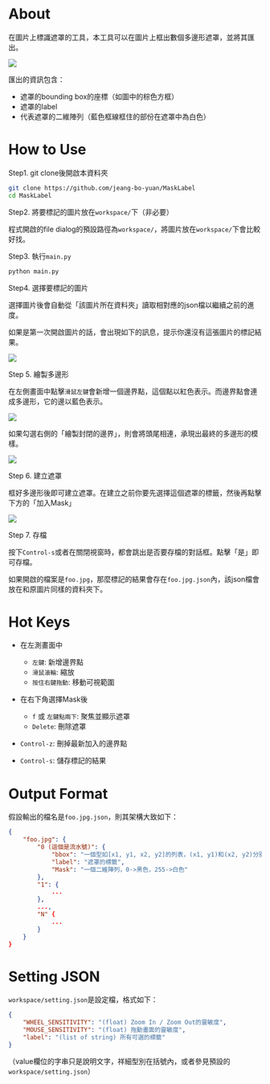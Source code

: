 # About

在圖片上標識遮罩的工具，本工具可以在圖片上框出數個多邊形遮罩，並將其匯出。

![](doc/demo.png)

匯出的資訊包含：
- 遮罩的bounding box的座標（如圖中的棕色方框）
- 遮罩的label
- 代表遮罩的二維陣列（藍色框線框住的部份在遮罩中為白色）

# How to Use

Step1. git clone後開啟本資料夾

```sh
git clone https://github.com/jeang-bo-yuan/MaskLabel
cd MaskLabel
```

Step2. 將要標記的圖片放在`workspace/`下（非必要）

程式開啟的file dialog的預設路徑為`workspace/`，將圖片放在`workspace/`下會比較好找。

Step3. 執行`main.py`

```sh
python main.py
```

Step4. 選擇要標記的圖片

選擇圖片後會自動從「該圖片所在資料夾」讀取相對應的json檔以繼續之前的進度。

如果是第一次開啟圖片的話，會出現如下的訊息，提示你還沒有這張圖片的標記結果。

![](doc/first_open.png)

Step 5. 繪製多邊形

在左側畫面中點擊`滑鼠左鍵`會新增一個邊界點，這個點以紅色表示。而邊界點會連成多邊形，它的邊以藍色表示。

![](doc/polygon_demo.png)

如果勾選右側的「繪製封閉的邊界」，則會將頭尾相連，承現出最終的多邊形的模樣。

![](doc/polygon_close_demo.png)

Step 6. 建立遮罩

框好多邊形後即可建立遮罩。在建立之前你要先選擇這個遮罩的標籤，然後再點擊下方的「加入Mask」

![](doc/add_mask.png)

Step 7. 存檔

按下`Control-s`或者在關閉視窗時，都會跳出是否要存檔的對話框。點擊「是」即可存檔。

如果開啟的檔案是`foo.jpg`，那麼標記的結果會存在`foo.jpg.json`內，該json檔會放在和原圖片同樣的資料夾下。


# Hot Keys

- 在左測畫面中
    - `左鍵`: 新增邊界點
    - `滑鼠滾輪`: 縮放
    - `按住右鍵拖動`: 移動可視範圍

- 在右下角選擇Mask後
    - `f` 或 `左鍵點兩下`: 聚焦並顯示遮罩
    - `Delete`: 刪除遮罩

- `Control-z`: 刪掉最新加入的邊界點
- `Control-s`: 儲存標記的結果


# Output Format

假設輸出的檔名是`foo.jpg.json`，則其架構大致如下：

```json
{
    "foo.jpg": {
        "0 (這個是流水號)": {
            "bbox": "一個型如[x1, y1, x2, y2]的列表，(x1, y1)和(x2, y2)分別代表bounding box的左上和右下角",
            "label": "遮罩的標籤",
            "Mask": "一個二維陣列，0->黑色，255->白色"
        },
        "1": {
            ...
        },
        ...,
        "N" {
            ...
        }
    }
}
```

# Setting JSON

`workspace/setting.json`是設定檔，格式如下：

```json
{
    "WHEEL_SENSITIVITY": "(float) Zoom In / Zoom Out的靈敏度",
    "MOUSE_SENSITIVITY": "(float) 拖動畫面的靈敏度",
    "label": "(list of string) 所有可選的標籤"
}
```

（value欄位的字串只是說明文字，祥細型別在括號內，或者參見預設的`workspace/setting.json`）